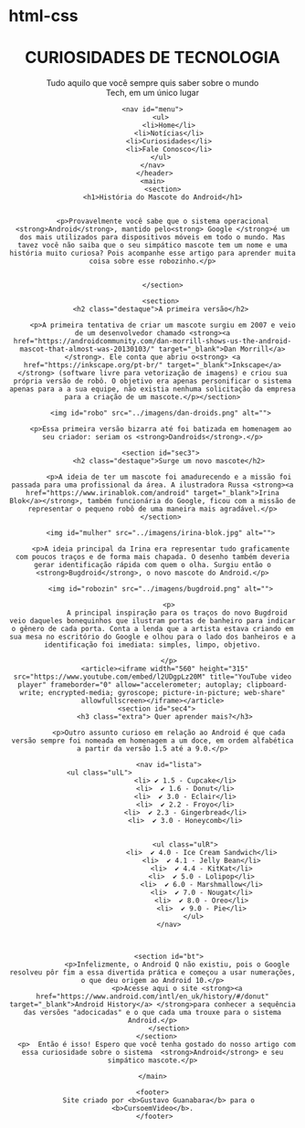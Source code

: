 # html-css
<!DOCTYPE html>
<html lang="pt-br">
<head>
    <meta charset="UTF-8">
    <meta http-equiv="X-UA-Compatible" content="IE=edge">
    <meta name="viewport" content="width=device-width, initial-scale=1.0">
    <link rel="shortcut icon" href="../imagens/favicon.ico" type="image/x-icon">
    <title>Como surgiu o mascote do Android</title>
 <link rel="stylesheet" href="estilo.css">
</head>
<body>
    <header>
        <h1 class="he">CURIOSIDADES DE TECNOLOGIA</h1>
        <p class="hp">Tudo aquilo que você sempre quis saber sobre o mundo <br>Tech, em um único lugar</br></p>
        
   
    
    <nav id="menu">
        <ul>
            <li>Home</li>
            <li>Notícias</li>
            <li>Curiosidades</li>
            <li>Fale Conosco</li>
        </ul>
    </nav>
     </header>
    <main>
         <section>
         <h1>História do Mascote do Android</h1>
        
        
         <p>Provavelmente você sabe que o sistema operacional <strong>Android</strong>, mantido pelo<strong> Google </strong>é um dos mais utilizados para dispositivos móveis em todo o mundo. Mas tavez você não saiba que o seu simpático mascote tem um nome e uma história muito curiosa? Pois acompanhe esse artigo para aprender muita coisa sobre esse robozinho.</p>
        
    
         </section>
        
        <section>
        <h2 class="destaque">A primeira versão</h2>
        
         <p>A primeira tentativa de criar um mascote surgiu em 2007 e veio de um desenvolvedor chamado <strong><a href="https://androidcommunity.com/dan-morrill-shows-us-the-android-mascot-that-almost-was-20130103/" target="_blank">Dan Morrill</a></strong>. Ele conta que abriu o<strong> <a href="https://inkscape.org/pt-br/" target="_blank">Inkscape</a></strong> (software livre para vetorização de imagens) e criou sua própria versão de robô. O objetivo era apenas personificar o sistema apenas para a a sua equipe, não existia nenhuma solicitação da empresa para a criação de um mascote.</p></section>
        
        <img id="robo" src="../imagens/dan-droids.png" alt="">
        
        <p>Essa primeira versão bizarra até foi batizada em homenagem ao seu criador: seriam os <strong>Dandroids</strong>.</p>
        
        <section id="sec3">
            <h2 class="destaque">Surge um novo mascote</h2>
            
            <p>A ideia de ter um mascote foi amadurecendo e a missão foi passada para uma profissional da área. A ilustradora Russa <strong><a href="https://www.irinablok.com/android" target="_blank">Irina Blok</a></strong>, também funcionária do Google, ficou com a missão de representar o pequeno robô de uma maneira mais agradável.</p>
        </section>
        
        <img id="mulher" src="../imagens/irina-blok.jpg" alt="">
        
        <p>A ideia principal da Irina era representar tudo graficamente com poucos traços e de forma mais chapada. O desenho também deveria gerar identificação rápida com quem o olha. Surgiu então o <strong>Bugdroid</strong>, o novo mascote do Android.</p>
        
        <img id="robozin" src="../imagens/bugdroid.png" alt="">
        
            <p>
                A principal inspiração para os traços do novo Bugdroid veio daqueles bonequinhos que ilustram portas de banheiro para indicar o gênero de cada porta. Conta a lenda que a artista estava criando em sua mesa no escritório do Google e olhou para o lado dos banheiros e a identificação foi imediata: simples, limpo, objetivo.
                
            </p>
          <article><iframe width="560" height="315" src="https://www.youtube.com/embed/l2UDgpLz20M" title="YouTube video player" frameborder="0" allow="accelerometer; autoplay; clipboard-write; encrypted-media; gyroscope; picture-in-picture; web-share" allowfullscreen></iframe></article>
      <section id="sec4">
          <h3 class="extra"> Quer aprender mais?</h3>
          
            <p>Outro assunto curioso em relação ao Android é que cada versão sempre foi nomeada em homenagem a um doce, em ordem alfabética a partir da versão 1.5 até a 9.0.</p>
          
            <nav id="lista">
                <ul class="ulL">                                      
                    <li> ✔ 1.5 - Cupcake</li>
                    <li>  ✔ 1.6 - Donut</li>
                    <li>  ✔ 3.0 - Eclair</li>
                    <li>  ✔ 2.2 - Froyo</li>
                    <li>  ✔ 2.3 - Gingerbread</li>
                    <li>  ✔ 3.0 - Honeycomb</li>
                
                    
                    <ul class="ulR">
                            <li>  ✔ 4.0 - Ice Cream Sandwich</li>
                            <li>  ✔ 4.1 - Jelly Bean</li>
                            <li>  ✔ 4.4 - KitKat</li>
                            <li>  ✔ 5.0 - Lolipop</li>
                            <li>  ✔ 6.0 - Marshmallow</li>
                            <li>  ✔ 7.0 - Nougat</li>
                            <li>  ✔ 8.0 - Oreo</li>
                            <li>  ✔ 9.0 - Pie</li>
                        </ul>
            </nav>
              
         
          
            <section id="bt">
                <p>Infelizmente, o Android Q não existiu, pois o Google resolveu pôr fim a essa divertida prática e começou a usar numerações, o que deu origem ao Android 10.</p>
                <p>Acesse aqui o site <strong><a href="https://www.android.com/intl/en_uk/history/#/donut" target="_blank">Android History</a> </strong>para conhecer a sequência das versões "adocicadas" e o que cada uma trouxe para o sistema Android.</p>
            </section>
      </section>
      <p>  Então é isso! Espero que você tenha gostado do nosso artigo com essa curiosidade sobre o sistema  <strong>Android</strong> e seu simpático mascote.</p>
        
    </main>
             
    <footer>
       Site criado por <b>Gustavo Guanabara</b> para o <b>CursoemVideo</b>.
     </footer>
</body>
</html>
